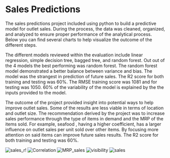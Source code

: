 # Sales Predictions
The sales predictions project included using python to build a predictive model for outlet sales. During the process, the data was cleaned, organized, and analyzed to ensure proper performance of the analytical process. Below you can find several charts to help visualize the outcome of the different steps. 

The different models reviewed within the evaluation include linear regression, simple decision tree, bagged tree, and random forest. Out out of the 4 models the best performing was random forest. The random forest model demonstrated a better balance between variance and bias. The model was the strangest in prediction of future sales. The R2 score for both training and testing was 60%. The RMSE training score was 1081 and for testing was 1050. 60% of the variability of the model is explained by the the inputs provided to the model. 


The outcome of the project provided insight into potential ways to help improve outlet sales. Some of the results are less viable in terms of location and outlet size. The recommendation derived by the project was to increase sales performance through the type of items in demand and the MRP of the items sold. For example, seafood , having a higher coefficient, has a larger influence on outlet sales per unit sold over other items. By focusing more attention on said items can improve future sales results. The R2 score for both training and testing was 60%. 

![sales_r!](https://user-images.githubusercontent.com/60831472/131279169-fde2e912-f4e8-474b-bcae-89fbb8eea769.png)
![Correlation](https://user-images.githubusercontent.com/60831472/131279174-3dd28e53-8fb3-4a40-b392-642dc7e3857e.png)
![MRP_sales](https://user-images.githubusercontent.com/60831472/131280165-71b80fd0-1b72-47a3-82ac-b4a926e2996b.png)
![visibility](https://user-images.githubusercontent.com/60831472/131280172-005ab31b-56f2-4842-ac94-e3ac3cea41b0.png)
![sales](https://user-images.githubusercontent.com/60831472/131279436-d37ba0c0-a5aa-4608-836d-0d0c57ed7ddb.png)
